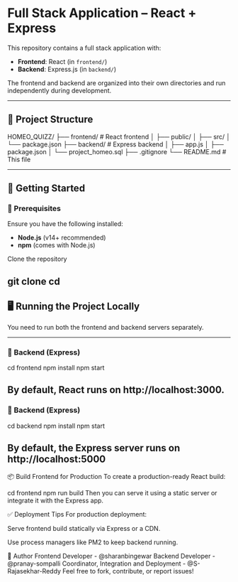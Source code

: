 # Full Stack Application – React + Express

This repository contains a full stack application with:

- **Frontend**: React (in `frontend/`)
- **Backend**: Express.js (in `backend/`)

The frontend and backend are organized into their own directories and run independently during development.

---

## 📁 Project Structure

HOMEO_QUIZZ/
├── frontend/ # React frontend
│ ├── public/
│ ├── src/
│ └── package.json
├── backend/ # Express backend
│ ├── app.js
│ ├── package.json
│ └── project_homeo.sql
├── .gitignore
└── README.md # This file


---

## 🚀 Getting Started

### 🔧 Prerequisites

Ensure you have the following installed:

- **Node.js** (v14+ recommended)
- **npm** (comes with Node.js)

Clone the repository

git clone <repo-url>
cd <repo-folder>
---

## 🖥️ Running the Project Locally

You need to run both the frontend and backend servers separately.

---

### 🔹 Backend (Express)

cd frontend
npm install
npm start

## By default, React runs on http://localhost:3000.

### 🔹 Backend (Express)

cd backend
npm install
npm start

## By default, the Express server runs on http://localhost:5000


📦 Build Frontend for Production
To create a production-ready React build:

cd frontend
npm run build
Then you can serve it using a static server or integrate it with the Express app.


✅ Deployment Tips
For production deployment:

Serve frontend build statically via Express or a CDN.

Use process managers like PM2 to keep backend running.


🙌 Author
Frontend Developer - @sharanbingewar
Backend Developer - @pranay-sompalli
Coordinator, Integration and Deployment - @S-Rajasekhar-Reddy
Feel free to fork, contribute, or report issues!